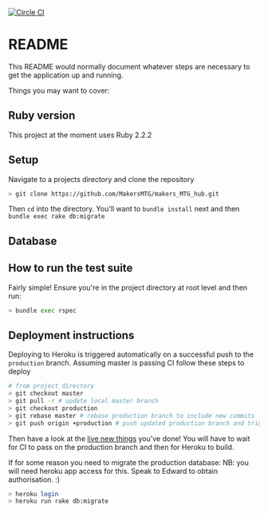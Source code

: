 [![Circle CI](https://circleci.com/gh/MakersMTG/makers_MTG_hub/tree/master.png?style=badge&circle-token=:circle-token)](https://circleci.com/gh/MakersMTG/makers_MTG_hub/tree/master)

# README

This README would normally document whatever steps are necessary to get the
application up and running.

Things you may want to cover:

## Ruby version

This project at the moment uses Ruby 2.2.2


## Setup

Navigate to a projects directory and clone the repository
```bash
> git clone https://github.com/MakersMTG/makers_MTG_hub.git
```
Then `cd` into the directory. You'll want to `bundle install` next and then `bundle exec rake db:migrate`


## Database



## How to run the test suite

Fairly simple! Ensure you're in the project directory at root level and then run:
```bash
> bundle exec rspec
```


## Deployment instructions

Deploying to Heroku is triggered automatically on a successful push to the `production` branch.
Assuming master is passing CI follow these steps to deploy

```bash
# from project directory
> git checkout master
> git pull -r # update local master branch
> git checkout production
> git rebase master # rebase production branch to include new commits from master
> git push origin +production # push updated production branch and trigger deployment
```
Then have a look at the [live new things](https://makers-mtg-hub.herokuapp.com/) you've done! You will have to wait for CI to pass on the production branch and then for Heroku to build.

If for some reason you need to migrate the production database:
NB: you will need heroku app access for this. Speak to Edward to obtain authorisation. :)
```bash
> heroku login
> heroku run rake db:migrate
```
